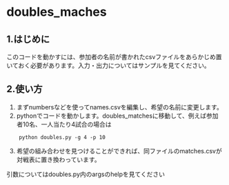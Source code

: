 # doubles_maches

## 1.はじめに
このコードを動かすには、参加者の名前が書かれたcsvファイルをあらかじめ置いておく必要があります。入力・出力についてはサンプルを見てください。

## 2.使い方
1. まずnumbersなどを使ってnames.csvを編集し、希望の名前に変更します。
2. pythonでコードを動かします。doubles_matchesに移動して、例えば参加者10名、一人当たり4試合の場合は
```
    python doubles.py -g 4 -p 10
```
3. 希望の組み合わせを見つけることができれば、同ファイルのmatches.csvが対戦表に置き換わっています。

引数についてはdoubles.py内のargsのhelpを見てください
